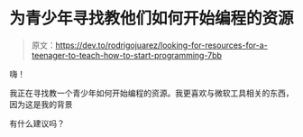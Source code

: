 # 为青少年寻找教他们如何开始编程的资源

> 原文：<https://dev.to/rodrigojuarez/looking-for-resources-for-a-teenager-to-teach-how-to-start-programming-7bb>

嗨！

我正在寻找教一个青少年如何开始编程的资源。我更喜欢与微软工具相关的东西，因为这是我的背景

有什么建议吗？